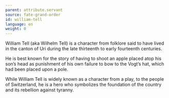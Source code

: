 ```yaml
---
parent: attribute.servant
source: fate-grand-order
id: william-tell
language: en
weight: 0
---
```


William Tell (aka Wilhelm Tell) is a character from folklore said to have lived in the canton of Uri during the late thirteenth to early fourteenth centuries.

He is best known for the story of having to shoot an apple placed atop his son’s head as punishment of his own failure to bow to the Vogt’s hat, which had been placed upon a pole.

While William Tell is widely known as a character from a play, to the people of Switzerland, he is a hero who symbolizes the foundation of the country and its rebellion against tyranny.
